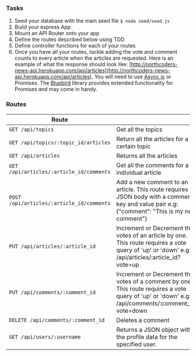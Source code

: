### Tasks
 
 1. Seed your database with the main seed file `$ node seed/seed.js`
 2. Build your express App
 3. Mount an API Router onto your app
 4. Define the routes described below using TDD
 5. Define controller functions for each of your routes
 6. Once you have all your routes, tackle adding the vote and comment counts to every article when the articles are requested. Here is an example of what the response should look like: [http://northcoders-news-api.herokuapp.com/api/articles](http://northcoders-news-api.herokuapp.com/api/articles). You will need to use [Async.js](https://caolan.github.io/async/) or Promises. The [Bluebird](http://bluebirdjs.com/docs/api-reference.html) library provides extended functionality for Promises and may come in handy.
 
 ### Routes
 
 | Route |   |
 | ------|---|
 | `GET /api/topics` | Get all the topics |
 | `GET /api/topics/:topic_id/articles` | Return all the articles for a certain topic |
 | `GET /api/articles` | Returns all the articles |
 | `GET /api/articles/:article_id/comments` | Get all the comments for a individual article |
 | `POST /api/articles/:article_id/comments` | Add a new comment to an article. This route requires a JSON body with a comment key and value pair e.g: {"comment": "This is my new comment"} |
 | `PUT /api/articles/:article_id` | Increment or Decrement the votes of an article by one. This route requires a vote query of 'up' or 'down' e.g: /api/articles/:article_id?vote=up |
 | `PUT /api/comments/:comment_id` | Increment or Decrement the votes of a comment by one. This route requires a vote query of 'up' or 'down' e.g: /api/comments/:comment_id?vote=down |
 | `DELETE /api/comments/:comment_id` | Deletes a comment |
 | `GET /api/users/:username` | Returns a JSON object with the profile data for the specified user. |